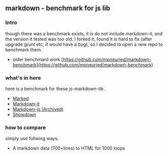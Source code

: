 ## markdown - benchmark for js lib

### Intro

though there was a benchmark exists, it is do not include markdown-it, and the version it tested was too old.
I forked it, found it is hard to fix (after upgrade grunt etc, it would have a bug),
so I decided to open a new repo to benchmark them.

+ older benchmard work
[https://github.com/mpneuried/markdown-benchmark](https://github.com/mpneuried/markdown-benchmark)

### what's in here

here is a benchmark for these js-markdown-lib .

+ [Marked](https://github.com/markedjs/marked)
+ [Markdown-it](https://github.com/markdown-it/markdown-it)
+ [Markdown-js (Archived)](https://github.com/evilstreak/markdown-js)
+ [Showdown](https://github.com/showdownjs/showdown)

### how to compare

simply use follwing ways.

+ A markdown data (700+lines) to HTML for 1000 loops
